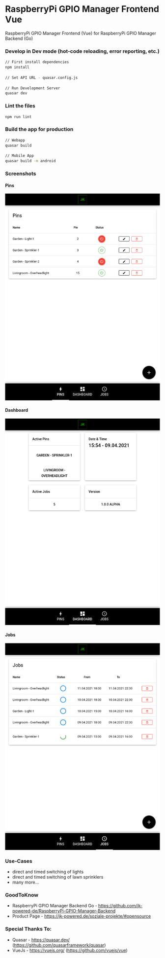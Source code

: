 # RaspberryPi GPIO Manager Frontend Vue

RaspberryPi GPIO Manager Frontend (Vue) for RaspberryPi GPIO Manager Backend (Go)

### Develop in Dev mode (hot-code reloading, error reporting, etc.)
```bash
// First install dependencies
npm install

// Set API URL - quasar.config.js

// Run Development Server
quasar dev
```

### Lint the files
```bash
npm run lint
```

### Build the app for production
```bash
// Webapp
quasar build

// Mobile App
quasar build -m android
```
### Screenshots

#### Pins
![RaspberryPi_GPIO_Manager_Frontend_Vue_-_Pins.png](src/assets/screenshots/RaspberryPi_GPIO_Manager_Frontend_Vue_-_Pins.png)

#### Dashboard
![RaspberryPi_GPIO_Manager_Frontend_Vue_-_Dashboard.png](src/assets/screenshots/RaspberryPi_GPIO_Manager_Frontend_Vue_-_Dashboard.png)

#### Jobs
![RaspberryPi_GPIO_Manager_Frontend_Vue_-_Jobs.png](src/assets/screenshots/RaspberryPi_GPIO_Manager_Frontend_Vue_-_Jobs.png)

### Use-Cases

* direct and timed switching of lights
* direct and timed switching of lawn sprinklers
* many more...

### GoodToKnow

* RaspberryPi GPIO Manager Backend Go - https://github.com/jk-powered-de/RaspberryPi-GPIO-Manager-Backend
* Product Page - https://jk-powered.de/soziale-projekte/#opensource

### Special Thanks To:
* Quasar - https://quasar.dev/ (https://github.com/quasarframework/quasar)
* VueJs - https://vuejs.org/ (https://github.com/vuejs/vue)
